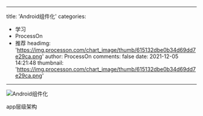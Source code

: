 
---
title: 'Android组件化'
categories: 
 - 学习
 - ProcessOn
 - 推荐
headimg: 'https://img.processon.com/chart_image/thumb/615132dbe0b34d69dd7e29ca.png'
author: ProcessOn
comments: false
date: 2021-12-05 14:21:48
thumbnail: 'https://img.processon.com/chart_image/thumb/615132dbe0b34d69dd7e29ca.png'
---

<div>   
<img class="thumb" alt="Android组件化" src="https://img.processon.com/chart_image/thumb/615132dbe0b34d69dd7e29ca.png" referrerpolicy="no-referrer">
<p>app层级架构</p>  
</div>
            